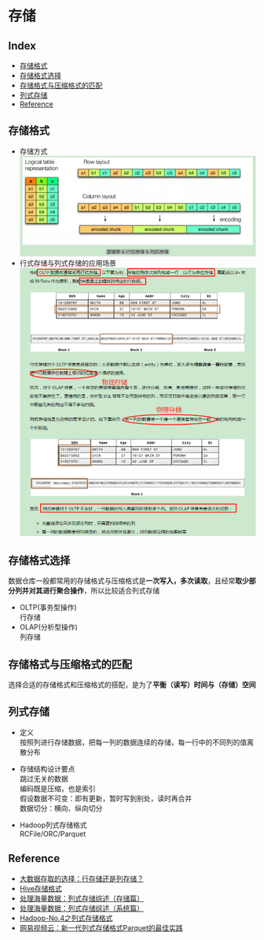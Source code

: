 存储
===

Index
---
- [存储格式](#存储格式)
- [存储格式选择](#存储格式选择)
- [存储格式与压缩格式的匹配](#存储格式与压缩格式的匹配)
- [列式存储](#列式存储)
- [Reference](#Reference)

## 存储格式
- 存储方式<br/>
![示例图](../图片/存储方式.png)
- 行式存储与列式存储的应用场景<br/>
![示例图](../图片/存储方式的应用场景.png)

## 存储格式选择
数据仓库一般都常用的存储格式与压缩格式是**一次写入，多次读取**，且经常**取少部分列并对其进行聚合操作**，所以比较适合列式存储
- OLTP(事务型操作)<br/>
行存储
- OLAP(分析型操作)<br/>
列存储

## 存储格式与压缩格式的匹配
选择合适的存储格式和压缩格式的搭配，是为了**平衡（读写）时间与（存储）空间**

## 列式存储
- 定义<br/>
按照列进行存储数据，把每一列的数据连续的存储，每一行中的不同列的值离散分布

- 存储结构设计要点<br/>
跳过无关的数据<br/>
编码既是压缩，也是索引<br/>
假设数据不可变：即有更新，暂时写到别处，读时再合并<br/>
数据切分：横向、纵向切分

- Hadoop列式存储格式<br/>
RCFile/ORC/Parquet

## Reference
- [大数据存取的选择：行存储还是列存储？](https://www.infoq.cn/article/bigdata-store-choose)
- [Hive存储格式](https://www.jianshu.com/p/f725220bf197)
- [处理海量数据：列式存储综述（存储篇）](https://ericfu.me/columnar-storage-overview-storage/)
- [处理海量数据：列式存储综述（系统篇）](https://ericfu.me/columnar-storage-overview-system/)
- [Hadoop-No.4之列式存储格式](https://yq.aliyun.com/articles/362153)
- [网易视频云：新一代列式存储格式Parquet的最佳实践](https://www.jianshu.com/p/b68b846fe060)
